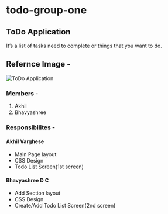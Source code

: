 # todo-group-one

## ToDo Application 
 It’s a list of tasks need to complete or things that you want to do. 
 
## Refernce Image - 
 ![ToDo Application](https://cdn.dribbble.com/users/1234247/screenshots/10591656/media/c266bf38b220327fd4165b3ab9d810a9.png "ToDo Application")

### Members - 
1. Akhil
2. Bhavyashree

### Responsibilites - 
 #### Akhil Varghese
 - Main Page layout
 - CSS Design
 - Todo List Screen(1st screen)

 #### Bhavyashree D C
 - Add Section layout
 - CSS Design
 - Create/Add Todo List Screen(2nd screen)
